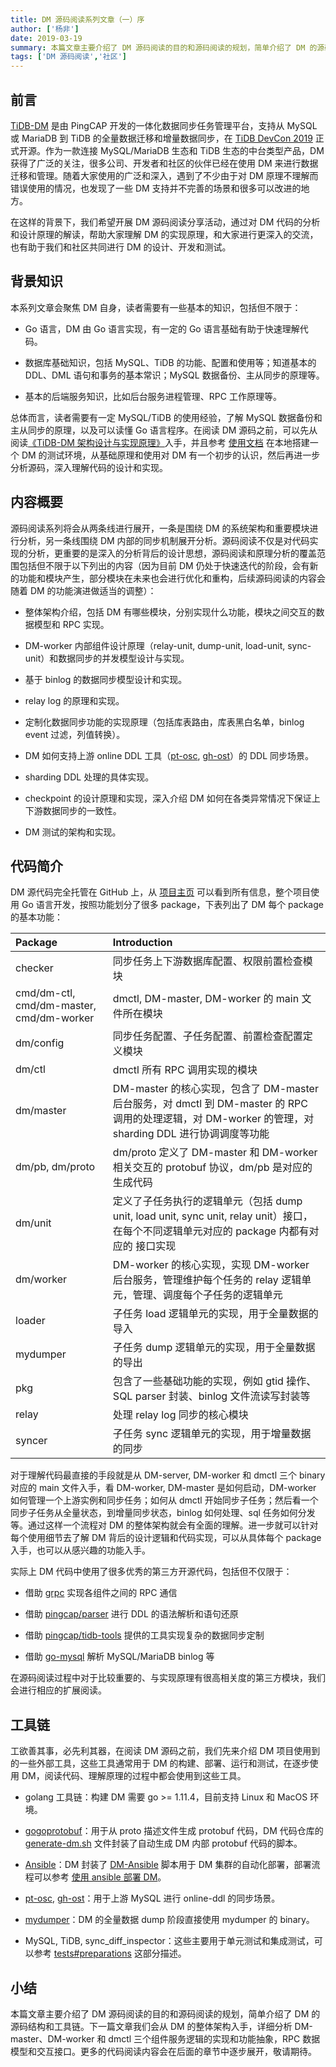 ```yaml
---
title: DM 源码阅读系列文章（一）序
author: ['杨非']
date: 2019-03-19
summary: 本篇文章主要介绍了 DM 源码阅读的目的和源码阅读的规划，简单介绍了 DM 的源码结构和工具链。本文为本系列文章的第一篇。
tags: ['DM 源码阅读','社区']
---
```


## 前言

[TiDB-DM](https://github.com/pingcap/dm) 是由 PingCAP 开发的一体化数据同步任务管理平台，支持从 MySQL 或 MariaDB 到 TiDB 的全量数据迁移和增量数据同步，在 [TiDB DevCon 2019](https://pingcap.com/community-cn/devcon2019/) 正式开源。作为一款连接 MySQL/MariaDB 生态和 TiDB 生态的中台类型产品，DM 获得了广泛的关注，很多公司、开发者和社区的伙伴已经在使用 DM 来进行数据迁移和管理。随着大家使用的广泛和深入，遇到了不少由于对 DM 原理不理解而错误使用的情况，也发现了一些 DM 支持并不完善的场景和很多可以改进的地方。

在这样的背景下，我们希望开展 DM 源码阅读分享活动，通过对 DM 代码的分析和设计原理的解读，帮助大家理解 DM 的实现原理，和大家进行更深入的交流，也有助于我们和社区共同进行 DM 的设计、开发和测试。

## 背景知识

本系列文章会聚焦 DM 自身，读者需要有一些基本的知识，包括但不限于：

*   Go 语言，DM 由 Go 语言实现，有一定的 Go 语言基础有助于快速理解代码。

*   数据库基础知识，包括 MySQL、TiDB 的功能、配置和使用等；知道基本的 DDL、DML 语句和事务的基本常识；MySQL 数据备份、主从同步的原理等。

*   基本的后端服务知识，比如后台服务进程管理、RPC 工作原理等。

总体而言，读者需要有一定 MySQL/TiDB 的使用经验，了解 MySQL 数据备份和主从同步的原理，以及可以读懂 Go 语言程序。在阅读 DM 源码之前，可以先从阅读[《TiDB-DM 架构设计与实现原理》](https://www.pingcap.com/blog-cn/tidb-ecosystem-tools-3/)入手，并且参考 [使用文档](https://pingcap.com/docs-cn/tools/dm/overview/) 在本地搭建一个 DM 的测试环境，从基础原理和使用对 DM 有一个初步的认识，然后再进一步分析源码，深入理解代码的设计和实现。

## 内容概要

源码阅读系列将会从两条线进行展开，一条是围绕 DM 的系统架构和重要模块进行分析，另一条线围绕 DM 内部的同步机制展开分析。源码阅读不仅是对代码实现的分析，更重要的是深入的分析背后的设计思想，源码阅读和原理分析的覆盖范围包括但不限于以下列出的内容（因为目前 DM 仍处于快速迭代的阶段，会有新的功能和模块产生，部分模块在未来也会进行优化和重构，后续源码阅读的内容会随着 DM 的功能演进做适当的调整）：

*   整体架构介绍，包括 DM 有哪些模块，分别实现什么功能，模块之间交互的数据模型和 RPC 实现。

*   DM-worker 内部组件设计原理（relay-unit, dump-unit, load-unit, sync-unit）和数据同步的并发模型设计与实现。

*   基于 binlog 的数据同步模型设计和实现。

*   relay log 的原理和实现。

*   定制化数据同步功能的实现原理（包括库表路由，库表黑白名单，binlog event 过滤，列值转换）。

*   DM 如何支持上游 online DDL 工具（[pt-osc](https://www.percona.com/doc/percona-toolkit/LATEST/pt-online-schema-change.html), [gh-ost](https://github.com/github/gh-ost)）的 DDL 同步场景。

*   sharding DDL 处理的具体实现。

*   checkpoint 的设计原理和实现，深入介绍 DM 如何在各类异常情况下保证上下游数据同步的一致性。

*   DM 测试的架构和实现。

## 代码简介

DM 源代码完全托管在 GitHub 上，从 [项目主页](https://github.com/pingcap/dm) 可以看到所有信息，整个项目使用 Go 语言开发，按照功能划分了很多 package，下表列出了 DM 每个 package 的基本功能：

| Package | Introduction |
| :---------- | :----------------------------------------- |
| checker | 同步任务上下游数据库配置、权限前置检查模块 |
| cmd/dm-ctl, cmd/dm-master, cmd/dm-worker | dmctl, DM-master, DM-worker 的 main 文件所在模块 |
| dm/config | 同步任务配置、子任务配置、前置检查配置定义模块 |
| dm/ctl | dmctl 所有 RPC 调用实现的模块 |
| dm/master | DM-master 的核心实现，包含了 DM-master 后台服务，对 dmctl 到 DM-master 的 RPC 调用的处理逻辑，对 DM-worker 的管理，对 sharding DDL 进行协调调度等功能 |
| dm/pb, dm/proto | dm/proto 定义了 DM-master 和 DM-worker 相关交互的 protobuf 协议，dm/pb 是对应的生成代码 |
| dm/unit | 定义了子任务执行的逻辑单元（包括 dump unit, load unit, sync unit, relay unit）接口，在每个不同逻辑单元对应的 package 内都有对应的 接口实现 |
| dm/worker | DM-worker 的核心实现，实现 DM-worker 后台服务，管理维护每个任务的 relay 逻辑单元，管理、调度每个子任务的逻辑单元 |
| loader | 子任务 load 逻辑单元的实现，用于全量数据的导入 |
| mydumper | 子任务 dump 逻辑单元的实现，用于全量数据的导出 |
| pkg | 包含了一些基础功能的实现，例如 gtid 操作、SQL parser 封装、binlog 文件流读写封装等 |
| relay | 处理 relay log 同步的核心模块 |
| syncer | 子任务 sync 逻辑单元的实现，用于增量数据的同步 |

对于理解代码最直接的手段就是从 DM-server, DM-worker 和 dmctl 三个 binary 对应的 main 文件入手，看 DM-worker, DM-master 是如何启动，DM-worker 如何管理一个上游实例和同步任务；如何从 dmctl 开始同步子任务；然后看一个同步子任务从全量状态，到增量同步状态，binlog 如何处理、sql 任务如何分发等。通过这样一个流程对 DM 的整体架构就会有全面的理解。进一步就可以针对每个使用细节去了解 DM 背后的设计逻辑和代码实现，可以从具体每个 package 入手，也可以从感兴趣的功能入手。

实际上 DM 代码中使用了很多优秀的第三方开源代码，包括但不仅限于：

*   借助 [grpc](https://github.com/grpc/grpc-go) 实现各组件之间的 RPC 通信

*   借助 [pingcap/parser](https://github.com/pingcap/parser) 进行 DDL 的语法解析和语句还原

*   借助 [pingcap/tidb-tools](https://github.com/pingcap/tidb-tools) 提供的工具实现复杂的数据同步定制

*   借助 [go-mysql](https://github.com/siddontang/go-mysql) 解析 MySQL/MariaDB binlog 等

在源码阅读过程中对于比较重要的、与实现原理有很高相关度的第三方模块，我们会进行相应的扩展阅读。

## 工具链

工欲善其事，必先利其器，在阅读 DM 源码之前，我们先来介绍 DM 项目使用到的一些外部工具，这些工具通常用于 DM 的构建、部署、运行和测试，在逐步使用 DM，阅读代码、理解原理的过程中都会使用到这些工具。

*   golang 工具链：构建 DM 需要 go >= 1.11.4，目前支持 Linux 和 MacOS 环境。

*   [gogoprotobuf](https://github.com/gogo/protobuf/)：用于从 proto 描述文件生成 protobuf 代码，DM 代码仓库的 [generate-dm.sh](https://github.com/pingcap/dm/blob/master/generate-dm.sh) 文件封装了自动生成 DM 内部 protobuf 代码的脚本。

*   [Ansible](https://docs.ansible.com/)：DM 封装了 [DM-Ansible](https://github.com/pingcap/dm/tree/master/dm/dm-ansible) 脚本用于 DM 集群的自动化部署，部署流程可以参考 [使用 ansible 部署 DM](https://pingcap.com/docs/tools/dm/deployment/)。

*   [pt-osc](https://www.percona.com/doc/percona-toolkit/LATEST/pt-online-schema-change.html), [gh-ost](https://github.com/github/gh-ost)：用于上游 MySQL 进行 online-ddl 的同步场景。

*   [mydumper](https://github.com/pingcap/mydumper)：DM 的全量数据 dump 阶段直接使用 mydumper 的 binary。

*   MySQL, TiDB, sync_diff_inspector：这些主要用于单元测试和集成测试，可以参考 [tests#preparations](https://github.com/pingcap/dm/tree/master/tests#preparations) 这部分描述。

## 小结

本篇文章主要介绍了 DM 源码阅读的目的和源码阅读的规划，简单介绍了 DM 的源码结构和工具链。下一篇文章我们会从 DM 的整体架构入手，详细分析 DM-master、DM-worker 和 dmctl 三个组件服务逻辑的实现和功能抽象，RPC 数据模型和交互接口。更多的代码阅读内容会在后面的章节中逐步展开，敬请期待。
